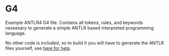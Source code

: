 # G4

Example ANTLR4 G4 file. Contains all tokens, rules, and keywords nessesary to generate a simple ANTLR based interpreted programming language.

No other code is included, so to build it you will have to generate the ANTLR files yourself, see [here for help](https://www.antlr.org).
